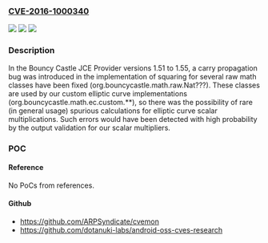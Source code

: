 ### [CVE-2016-1000340](https://cve.mitre.org/cgi-bin/cvename.cgi?name=CVE-2016-1000340)
![](https://img.shields.io/static/v1?label=Product&message=n%2Fa&color=blue)
![](https://img.shields.io/static/v1?label=Version&message=n%2Fa&color=blue)
![](https://img.shields.io/static/v1?label=Vulnerability&message=n%2Fa&color=brighgreen)

### Description

In the Bouncy Castle JCE Provider versions 1.51 to 1.55, a carry propagation bug was introduced in the implementation of squaring for several raw math classes have been fixed (org.bouncycastle.math.raw.Nat???). These classes are used by our custom elliptic curve implementations (org.bouncycastle.math.ec.custom.**), so there was the possibility of rare (in general usage) spurious calculations for elliptic curve scalar multiplications. Such errors would have been detected with high probability by the output validation for our scalar multipliers.

### POC

#### Reference
No PoCs from references.

#### Github
- https://github.com/ARPSyndicate/cvemon
- https://github.com/dotanuki-labs/android-oss-cves-research

